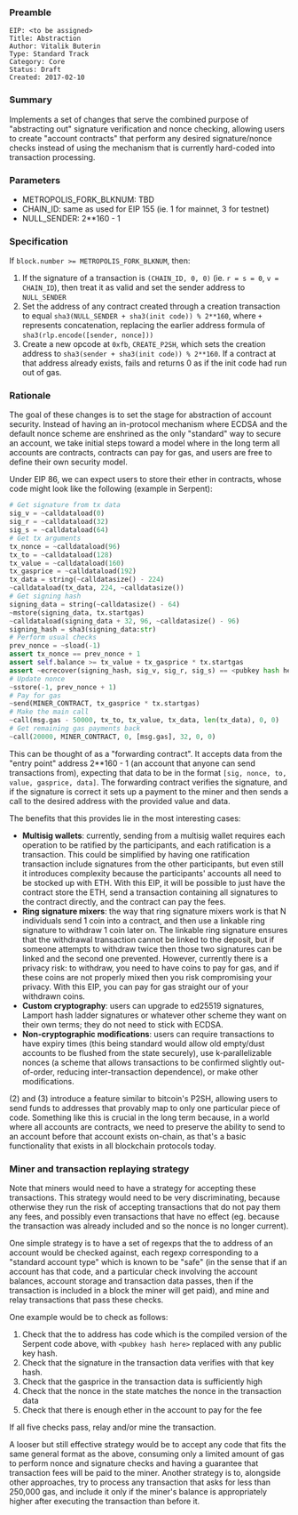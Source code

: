 ### Preamble

    EIP: <to be assigned>
    Title: Abstraction
    Author: Vitalik Buterin
    Type: Standard Track
    Category: Core
    Status: Draft
    Created: 2017-02-10
    
### Summary

Implements a set of changes that serve the combined purpose of "abstracting out" signature verification and nonce checking, allowing users to create "account contracts" that perform any desired signature/nonce checks instead of using the mechanism that is currently hard-coded into transaction processing.

### Parameters

* METROPOLIS_FORK_BLKNUM: TBD
* CHAIN_ID: same as used for EIP 155 (ie. 1 for mainnet, 3 for testnet)
* NULL_SENDER: 2**160 - 1

### Specification

If `block.number >= METROPOLIS_FORK_BLKNUM`, then:
1. If the signature of a transaction is `(CHAIN_ID, 0, 0)` (ie. `r = s = 0`, `v = CHAIN_ID`), then treat it as valid and set the sender address to `NULL_SENDER`
2. Set the address of any contract created through a creation transaction to equal `sha3(NULL_SENDER + sha3(init code)) % 2**160`, where `+` represents concatenation, replacing the earlier address formula of `sha3(rlp.encode([sender, nonce]))`
3. Create a new opcode at `0xfb`, `CREATE_P2SH`, which sets the creation address to `sha3(sender + sha3(init code)) % 2**160`. If a contract at that address already exists, fails and returns 0 as if the init code had run out of gas.

### Rationale

The goal of these changes is to set the stage for abstraction of account security. Instead of having an in-protocol mechanism where ECDSA and the default nonce scheme are enshrined as the only "standard" way to secure an account, we take initial steps toward a model where in the long term all accounts are contracts, contracts can pay for gas, and users are free to define their own security model.

Under EIP 86, we can expect users to store their ether in contracts, whose code might look like the following (example in Serpent):

```python
# Get signature from tx data
sig_v = ~calldataload(0)
sig_r = ~calldataload(32)
sig_s = ~calldataload(64)
# Get tx arguments
tx_nonce = ~calldataload(96)
tx_to = ~calldataload(128)
tx_value = ~calldataload(160)
tx_gasprice = ~calldataload(192)
tx_data = string(~calldatasize() - 224)
~calldataload(tx_data, 224, ~calldatasize())
# Get signing hash
signing_data = string(~calldatasize() - 64)
~mstore(signing_data, tx.startgas)
~calldataload(signing_data + 32, 96, ~calldatasize() - 96)
signing_hash = sha3(signing_data:str)
# Perform usual checks
prev_nonce = ~sload(-1)
assert tx_nonce == prev_nonce + 1
assert self.balance >= tx_value + tx_gasprice * tx.startgas
assert ~ecrecover(signing_hash, sig_v, sig_r, sig_s) == <pubkey hash here>
# Update nonce
~sstore(-1, prev_nonce + 1)
# Pay for gas
~send(MINER_CONTRACT, tx_gasprice * tx.startgas)
# Make the main call
~call(msg.gas - 50000, tx_to, tx_value, tx_data, len(tx_data), 0, 0)
# Get remaining gas payments back
~call(20000, MINER_CONTRACT, 0, [msg.gas], 32, 0, 0)
```

This can be thought of as a "forwarding contract". It accepts data from the "entry point" address 2**160 - 1 (an account that anyone can send transactions from), expecting that data to be in the format `[sig, nonce, to, value, gasprice, data]`. The forwarding contract verifies the signature, and if the signature is correct it sets up a payment to the miner and then sends a call to the desired address with the provided value and data.

The benefits that this provides lie in the most interesting cases:

- **Multisig wallets**: currently, sending from a multisig wallet requires each operation to be ratified by the participants, and each ratification is a transaction. This could be simplified by having one ratification transaction include signatures from the other participants, but even still it introduces complexity because the participants' accounts all need to be stocked up with ETH. With this EIP, it will be possible to just have the contract store the ETH, send a transaction containing all signatures to the contract directly, and the contract can pay the fees.
- **Ring signature mixers**: the way that ring signature mixers work is that N individuals send 1 coin into a contract, and then use a linkable ring signature to withdraw 1 coin later on. The linkable ring signature ensures that the withdrawal transaction cannot be linked to the deposit, but if someone attempts to withdraw twice then those two signatures can be linked and the second one prevented. However, currently there is a privacy risk: to withdraw, you need to have coins to pay for gas, and if these coins are not properly mixed then you risk compromising your privacy. With this EIP, you can pay for gas straight our of your withdrawn coins.
- **Custom cryptography**: users can upgrade to ed25519 signatures, Lamport hash ladder signatures or whatever other scheme they want on their own terms; they do not need to stick with ECDSA.
- **Non-cryptographic modifications**: users can require transactions to have expiry times (this being standard would allow old empty/dust accounts to be flushed from the state securely), use k-parallelizable nonces (a scheme that allows transactions to be confirmed slightly out-of-order, reducing inter-transaction dependence), or make other modifications.

(2) and (3) introduce a feature similar to bitcoin's P2SH, allowing users to send funds to addresses that provably map to only one particular piece of code. Something like this is crucial in the long term because, in a world where all accounts are contracts, we need to preserve the ability to send to an account before that account exists on-chain, as that's a basic functionality that exists in all blockchain protocols today.

### Miner and transaction replaying strategy

Note that miners would need to have a strategy for accepting these transactions. This strategy would need to be very discriminating, because otherwise they run the risk of accepting transactions that do not pay them any fees, and possibly even transactions that have no effect (eg. because the transaction was already included and so the nonce is no longer current).

One simple strategy is to have a set of regexps that the to address of an account would be checked against, each regexp corresponding to a "standard account type" which is known to be "safe" (in the sense that if an account has that code, and a particular check involving the account balances, account storage and transaction data passes, then if the transaction is included in a block the miner will get paid), and mine and relay transactions that pass these checks.

One example would be to check as follows:

1. Check that the to address has code which is the compiled version of the Serpent code above, with `<pubkey hash here>` replaced with any public key hash.
2. Check that the signature in the transaction data verifies with that key hash.
3. Check that the gasprice in the transaction data is sufficiently high
4. Check that the nonce in the state matches the nonce in the transaction data
5. Check that there is enough ether in the account to pay for the fee

If all five checks pass, relay and/or mine the transaction.

A looser but still effective strategy would be to accept any code that fits the same general format as the above, consuming only a limited amount of gas to perform nonce and signature checks and having a guarantee that transaction fees will be paid to the miner. Another strategy is to, alongside other approaches, try to process any transaction that asks for less than 250,000 gas, and include it only if the miner's balance is appropriately higher after executing the transaction than before it.
